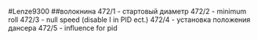 #Lenze9300
##волокнина
472/1 - стартовый диаметр
472/2 - minimum roll
472/3 - null speed (disable I in PID ect.)
472/4 - установка положения дансера
472/5 - influence for pid
